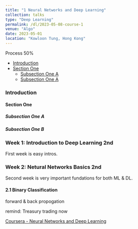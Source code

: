 ```yaml
---
title: "1 Neural Networks and Deep Learning"
collection: talks
type: "Deep Learning"
permalink: /dl/2023-05-08-course-1
venue: "Algo"
date: 2023-05-01
location: "Kowloon Tung, Hong Kong"
---
```

Process 50%

<div class="wm-sticky-column"></div>
<script>
(function() {
  function initSticky() {
    let stickyStarts = document.querySelectorAll('.wm-sticky-column');

    stickyStarts.forEach(el => {
      let col = el.closest('.col');
      if (!col) return;
      col.classList.add('wm-sticky-column');
    });
  }

  window.addEventListener('DOMContentLoaded', initSticky);
}());
</script>

- [Introduction](#introduction)
- [Section One](#section-one)
  - [Subsection One A](#subsection-one-a)
  - [Subsection One A](#subsection-one-b)



### Introduction
#### Section One
##### Subsection One A
##### Subsection One B
### Week 1: Introduction to Deep Learning 2nd
First week is easy intros.

### Week 2: Netural Networks Basics 2nd
Second week is very important fundations for both ML & DL.
#### 2.1 Binary Classification

forward & back propogation 

remind: Treasury trading now

[Coursera - Neural Networks and Deep Learning](https://www.coursera.org/learn/neural-networks-deep-learning)
